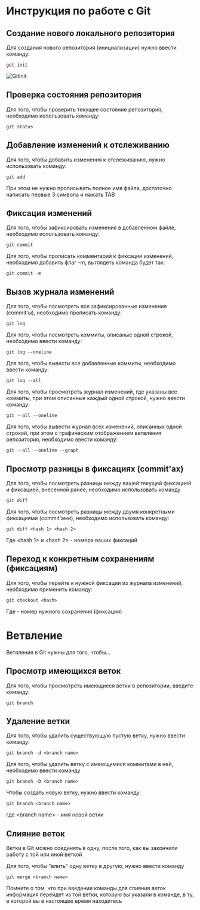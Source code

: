 # **Инструкция по работе с Git**

## Создание нового локального репозитория ##

Для создания нового репозитория (инициализации) нужно ввести команду:

    get init

![GitInit](GitInit.jpg)

## Проверка состояния репозитория

Для того, чтобы проверить текущее состояние репозитория, необходимо использовать команду:

    git status

## Добавление изменений к отслеживанию

Для того, чтобы добавить изменения к отслеживанию, нужно использовать команду:

    git add

При этом не нужно прописывать полное имя файла, достаточно написать первые 3 символа и нажать TAB

## Фиксация изменений

Для того, чтобы зафиксировать изменения в добавленном файле, необходимо использовать команду:

    git commit

Для того, чтобы прописать комментарий к фиксации изменений, необходимо добавить флаг -m, выглядеть команда будет так:

    git commit -m

## Вызов журнала изменений

Для того, чтобы посмотреть все зафиксированные изменения (commit'ы), необходимо прописать команду:

    git log

Для того, чтобы посмотреть коммиты, описаные одной строкой, необходимо ввести команду:

    git log --oneline

Для того, чтобы вывести все добавленные коммиты, необходимо ввести команду:

    git log --all

Для того, чтобы просмотреть журнал изменений, где указаны все коммиты, при этом описанные каждый одной строкой, нужно ввести команду:

    git --all --oneline

Для того, чтобы вывести журнал всех изменений, описанных одной строкой, при этом с графическим отображением ветвления репозитория, необходимо ввести команду:

    git --all --oneline --graph

## Просмотр разницы в фиксациях (commit'ах)

Для того, чтобы посмотреть разницы между вашей текущей фиксацией и  фиксацией, внесенной ранее, необходимо использовать команду 

    git diff

Для того, чтобы посмотреть разницы между двумя конкретными фиксациями (commit'ами), необходимо использовать команду:

    git diff <hash 1> <hash 2>

Где <hash 1> и <hash 2> - номера ваших фиксаций

## Переход к конкретным сохранениям (фиксациям)

Для того, чтобы перейте к нужной фиксации из журнала изменений, необходимо применить команду:

    git checkout <hash>

Где <hash> - номер нужного сохранения (фиксации)

# Ветвление

Ветвления в Git нужны для того, чтобы...

## Просмотр имеющихся веток

Для того, чтобы просмотреть имеющиеся ветки в репозитории, введите команду:

    git branch

## Удаление ветки

Для того, чтобы удалить существующую пустую ветку, нужно ввести команду:

    git branch -d <branch name>

Для того, чтобы удалить ветку с имеющимися коммитами в ней, необходимо ввести команду 

    git branch -D <branch name>

Чтобы создать новую ветку, нужно ввести команду:

    git branch <branch name>

где \<branch name\> - имя новой ветки

## Слияние веток

Ветки в Git можно соединять в одну, после того, как вы закончили работу с той или иной веткой

Для того, чтобы "влить" одну ветку в другую, нужно ввести команду

    git merge <branch name>

   Помните о том, что при введении команды для слияния веток информация перейдет из той ветки, которую вы указали в команде, в ту, в которой вы в настоящее время находитесь